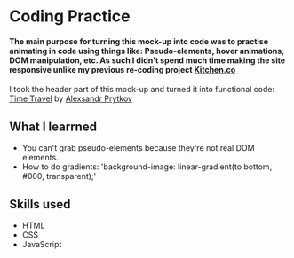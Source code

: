 # Coding Practice

#### The main purpose for turning this mock-up into code was to practise animating in code using things like: Pseudo-elements, hover animations, DOM manipulation, etc. As such I didn't spend much time making the site responsive unlike my previous re-coding project <a href="https://github.com/RichardOgujawa/kitchen">Kitchen.co</a> 

I took the header part of this mock-up and turned it into functional code: <a href="https://www.behance.net/gallery/121586571/Travel-time">Time Travel</a> by <a href="https://www.behance.net/priale232f443">Alexsandr Prytkov</a>

## What I learrned
- You can't grab pseudo-elements because they're not real DOM elements. 
- How to do gradients: 'background-image: linear-gradient(to bottom, #000, transparent);'

## Skills used
- HTML
- CSS 
- JavaScript
